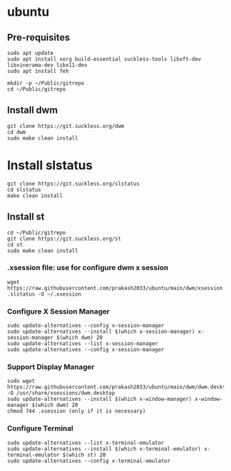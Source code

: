 # ubuntu

## Pre-requisites
```
sudo apt update
sudo apt install xorg build-essential suckless-tools libxft-dev libxinerama-dev libx11-dev
sudo apt install feh

mkdir -p ~/Public/gitrepo
cd ~/Public/gitrepo
```

## Install dwm
```
git clone https://git.suckless.org/dwm
cd dwm
sudo make clean install
```

# Install slstatus
```
git clone https://git.suckless.org/slstatus
cd slstatus
make clean install
```

## Install st
```
cd ~/Public/gitrepo
git clone https://git.suckless.org/st
cd st
sudo make clean install
```
### .xsession file: use for configure dwm x session
`wget https://raw.githubusercontent.com/prakash2033/ubuntu/main/dwm/xsession.slstatus -O ~/.xsession`

### Configure X Session Manager
```
sudo update-alternatives --config x-session-manager
sudo update-alternatives --install $(which x-session-manager) x-session-manager $(which dwm) 20
sudo update-alternatives --list x-session-manager
sudo update-alternatives --config x-session-manager

```

### Support Display Manager
```
sudo wget https://raw.githubusercontent.com/prakash2033/ubuntu/main/dwm/dwm.desktop -O /usr/share/xsessions/dwm.desktop
sudo update-alternatives --install $(which x-window-manager) x-window-manager $(which dwm) 20
chmod 744 .xsession (only if it is necessary)
```

### Configure Terminal
```
sudo update-alternatives --list x-terminal-emulator
sudo update-alternatives --install $(which x-terminal-emulator) x-terminal-emulator $(which st) 20 
sudo update-alternatives --config x-terminal-emulator
```
